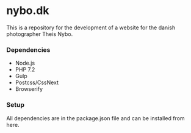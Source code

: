 # nybo.dk

This is a repository for the development of a website for the danish photographer Theis Nybo.

### Dependencies

* Node.js
* PHP 7.2
* Gulp
* Postcss/CssNext
* Browserify



### Setup

All dependencies are in the package.json file and can be installed from here.




